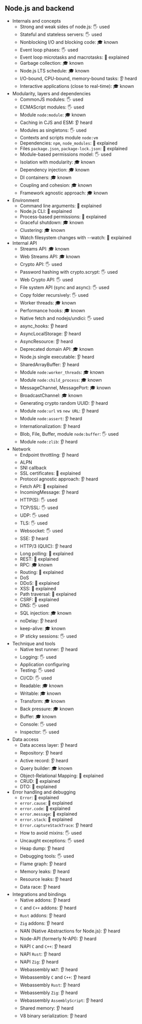 ## Node.js and backend

- Internals and concepts
  - Strong and weak sides of node.js: 🖐️ used
  - Stateful and stateless servers: 🖐️ used
  - Nonblocking I/O and blocking code: 🎓 known
  - Event loop phases: 🖐️ used
  - Event loop microtasks and macrotasks: 🙋 explained
  - Garbage collection: 🎓 known
  - Node.js LTS schedule: 🎓 known
  - I/O-bound, CPU-bound, memory-bound tasks: 👂 heard
  - Interactive applications (close to real-time): 🎓 known
- Modularity, layers and dependencies
  - CommonJS modules: 🖐️ used
  - ECMAScript modules: 🖐️ used
  - Module `node:module`: 🎓 known
  - Caching in CJS and ESM: 👂 heard
  - Modules as singletons: 🖐️ used
  - Contexts and scripts module `node:vm`
  - Dependencies: `npm`, `node_modules`: 🙋 explained
  - Files `package.json`, `package-lock.json`: 🙋 explained
  - Module-based permissions model: 🖐️ used
  - Isolation with modularity: 🎓 known
  - Dependency injection: 🎓 known
  - DI containers: 🎓 known
  - Coupling and cohesion: 🎓 known
  - Framework agnostic approach: 🎓 known
- Environment
  - Command line arguments: 🙋 explained
  - Node.js CLI: 🙋 explained
  - Process-based permissions: 🙋 explained
  - Graceful shutdown: 🎓 known
  - Clustering: 🎓 known
  - Watch filesystem changes with --watch: 🙋 explained
- Internal API
  - Streams API: 🎓 known
  - Web Streams API: 🎓 known
  - Crypto API: 🖐️ used
  - Password hashing with crypto.scrypt: 🖐️ used
  - Web Crypto API: 🖐️ used
  - File system API (sync and async): 🖐️ used
  - Copy folder recursively: 🖐️ used
  - Worker threads: 🎓 known
  - Performance hooks: 🎓 known
  - Native fetch and nodejs/undici: 🖐️ used
  - async_hooks: 👂 heard
  - AsyncLocalStorage: 👂 heard
  - AsyncResource: 👂 heard
  - Deprecated domain API: 🎓 known
  - Node.js single executable: 👂 heard
  - SharedArrayBuffer: 👂 heard
  - Module `node:worker_threads`: 🎓 known
  - Module `node:child_process`: 🎓 known
  - MessageChannel, MessagePort: 🎓 known
  - BroadcastChannel: 🎓 known
  - Generating crypto random UUID: 👂 heard
  - Module `node:url` vs `new URL`: 👂 heard
  - Module `node:assert`: 👂 heard
  - Internationalization: 👂 heard
  - Blob, File, Buffer, module `node:buffer`: 🖐️ used
  - Module `node:zlib`: 👂 heard
- Network
  - Endpoint throttling: 👂 heard
  - ALPN
  - SNI callback
  - SSL certificates: 🙋 explained
  - Protocol agnostic approach: 👂 heard
  - Fetch API: 🙋 explained
  - IncomingMessage: 👂 heard
  - HTTP(S): 🖐️ used
  - TCP/SSL: 🖐️ used
  - UDP: 🖐️ used
  - TLS: 🖐️ used
  - Websocket: 🖐️ used
  - SSE: 👂 heard
  - HTTP/3 (QUIC): 👂 heard
  - Long polling: 🙋 explained
  - REST: 🙋 explained
  - RPC: 🎓 known
  - Routing: 🙋 explained
  - DoS
  - DDoS: 🙋 explained
  - XSS: 🙋 explained
  - Path traversal: 🙋 explained
  - CSRF: 🙋 explained
  - DNS: 🖐️ used
  - SQL injection: 🎓 known
  - noDelay: 👂 heard
  - keep-alive: 🎓 known
  - IP sticky sessions: 🖐️ used
- Technique and tools
  - Native test runner: 👂 heard
  - Logging: 🖐️ used
  - Application configuring
  - Testing: 🖐️ used
  - CI/CD: 🖐️ used
  - Readable: 🎓 known
  - Writable: 🎓 known
  - Transform: 🎓 known
  - Back pressure: 🎓 known
  - Buffer: 🎓 known
  - Console: 🖐️ used
  - Inspector: 🖐️ used
- Data access
  - Data access layer: 👂 heard
  - Repository: 👂 heard
  - Active record: 👂 heard
  - Query builder: 🎓 known
  - Object-Relational Mapping: 🙋 explained
  - CRUD: 🙋 explained
  - DTO: 🙋 explained
- Error handling and debugging
  - `Error`: 🙋 explained
  - `error.cause`: 🙋 explained
  - `error.code`: 🙋 explained
  - `error.message`: 🙋 explained
  - `error.stack`: 🙋 explained
  - `Error.captureStackTrace`: 👂 heard
  - How to avoid mixins: 🖐️ used
  - Uncaught exceptions: 🖐️ used
  - Heap dump: 👂 heard
  - Debugging tools: 🖐️ used
  - Flame graph: 👂 heard
  - Memory leaks: 👂 heard
  - Resource leaks: 👂 heard
  - Data race: 👂 heard
- Integrations and bindings
  - Native addons: 👂 heard
  - `C` and `C++` addons: 👂 heard
  - `Rust` addons: 👂 heard
  - `Zig` addons: 👂 heard
  - NAN (Native Abstractions for Node.js): 👂 heard
  - Node-API (formerly N-API): 👂 heard
  - NAPI `C` and `C++`: 👂 heard
  - NAPI `Rust`: 👂 heard
  - NAPI `Zig`: 👂 heard
  - Webassembly `WAT`: 👂 heard
  - Webassembly `C` and `C++`: 👂 heard
  - Webassembly `Rust`: 👂 heard
  - Webassembly `Zig`: 👂 heard
  - Webassembly `AssemblyScript`: 👂 heard
  - Shared memory: 👂 heard
  - V8 binary serialization: 👂 heard
